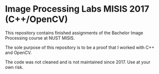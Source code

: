# Image Processing Labs MISIS 2017 (C++/OpenCV)

This repository contains finished assignments of the Bachelor Image Processing course at NUST MISIS.

The sole purpose of this repository is to be a proof that I worked with C++ and OpenCV. 

The code was not cleaned and is not maintained since 2017. Use at your own risk.

